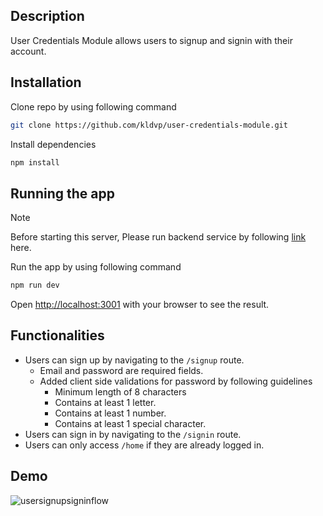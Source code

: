 ## Description

User Credentials Module allows users to signup and signin with their account.


## Installation

Clone repo by using following command

```bash
git clone https://github.com/kldvp/user-credentials-module.git
```

Install dependencies

```bash
npm install
```

## Running the app

> [!NOTE]  
> Before starting this server, Please run backend service by following [link](https://github.com/kldvp/user-credentials-backend) here.

Run the app by using following command

```bash
npm run dev
```

Open [http://localhost:3001](http://localhost:3001) with your browser to see the result.



## Functionalities


- Users can sign up by navigating to the `/signup` route.
    - Email and password are required fields.
    - Added client side validations for password by following guidelines
        - Minimum length of 8 characters
        - Contains at least 1 letter.
        - Contains at least 1 number.
        - Contains at least 1 special character.
- Users can sign in by navigating to the `/signin` route.
- Users can only access `/home` if they are already logged in.

## Demo
![usersignupsigninflow](https://github.com/user-attachments/assets/2c84ea4c-76e7-4f2b-bbcb-47ad7202452e)

